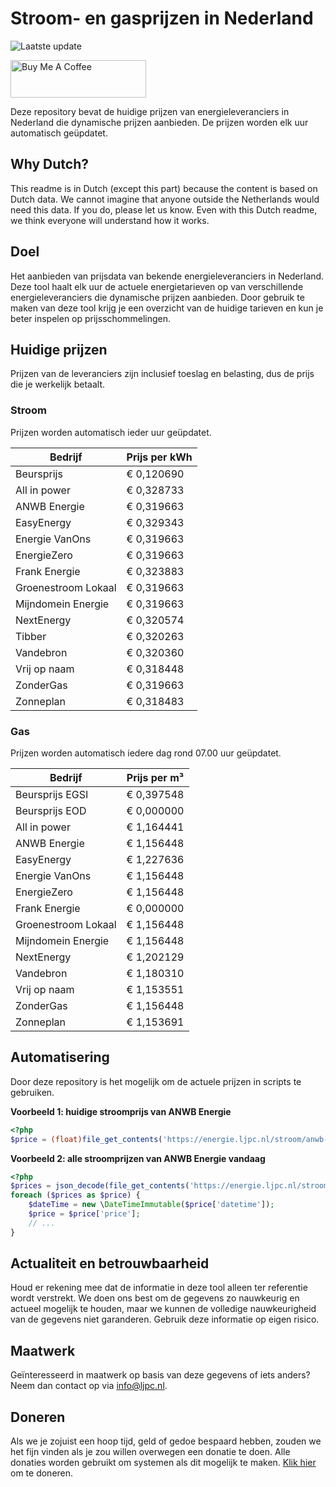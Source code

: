 # Stroom- en gasprijzen in Nederland

![Laatste update](https://img.shields.io/badge/laatste%20update-2023--12--05%2010%3A00%20CET-brightgreen)

<a href="https://www.buymeacoffee.com/Lars-" target="_blank"><img src="https://cdn.buymeacoffee.com/buttons/v2/default-orange.png" alt="Buy Me A Coffee" height="60" style="height: 60px !important;width: 217px !important;" ></a>

Deze repository bevat de huidige prijzen van energieleveranciers in Nederland die dynamische prijzen aanbieden. De prijzen worden elk uur automatisch geüpdatet.

## Why Dutch?

This readme is in Dutch (except this part) because the content is based on Dutch data. We cannot imagine that anyone outside the Netherlands would need this data. If you do, please let us know. Even with this Dutch readme, we think
everyone will understand how it works.

## Doel

Het aanbieden van prijsdata van bekende energieleveranciers in Nederland. Deze tool haalt elk uur de actuele energietarieven op van verschillende energieleveranciers die dynamische prijzen aanbieden. Door gebruik te maken van deze tool
krijg je een overzicht van de huidige tarieven en kun je beter inspelen op prijsschommelingen.

## Huidige prijzen

Prijzen van de leveranciers zijn inclusief toeslag en belasting, dus de prijs die je werkelijk betaalt.

### Stroom

Prijzen worden automatisch ieder uur geüpdatet.

 Bedrijf | Prijs per kWh 
---------|---------------
Beursprijs | € 0,120690
All in power | € 0,328733
ANWB Energie | € 0,319663
EasyEnergy | € 0,329343
Energie VanOns | € 0,319663
EnergieZero | € 0,319663
Frank Energie | € 0,323883
Groenestroom Lokaal | € 0,319663
Mijndomein Energie | € 0,319663
NextEnergy | € 0,320574
Tibber | € 0,320263
Vandebron | € 0,320360
Vrij op naam | € 0,318448
ZonderGas | € 0,319663
Zonneplan | € 0,318483


### Gas

Prijzen worden automatisch iedere dag rond 07.00 uur geüpdatet.

 Bedrijf | Prijs per m³ 
---------|--------------
Beursprijs EGSI | € 0,397548
Beursprijs EOD | € 0,000000
All in power | € 1,164441
ANWB Energie | € 1,156448
EasyEnergy | € 1,227636
Energie VanOns | € 1,156448
EnergieZero | € 1,156448
Frank Energie | € 0,000000
Groenestroom Lokaal | € 1,156448
Mijndomein Energie | € 1,156448
NextEnergy | € 1,202129
Vandebron | € 1,180310
Vrij op naam | € 1,153551
ZonderGas | € 1,156448
Zonneplan | € 1,153691


## Automatisering

Door deze repository is het mogelijk om de actuele prijzen in scripts te gebruiken.

**Voorbeeld 1: huidige stroomprijs van ANWB Energie**

```php
<?php
$price = (float)file_get_contents('https://energie.ljpc.nl/stroom/anwb-energie-nu.txt');

```

**Voorbeeld 2: alle stroomprijzen van ANWB Energie vandaag**

```php
<?php
$prices = json_decode(file_get_contents('https://energie.ljpc.nl/stroom/all-in-power-vandaag.json'),true);
foreach ($prices as $price) {
    $dateTime = new \DateTimeImmutable($price['datetime']);
    $price = $price['price'];
    // ...
}
```

## Actualiteit en betrouwbaarheid

Houd er rekening mee dat de informatie in deze tool alleen ter referentie wordt verstrekt. We doen ons best om de gegevens zo nauwkeurig en actueel mogelijk te houden, maar we kunnen de volledige nauwkeurigheid van de gegevens niet
garanderen. Gebruik deze informatie op eigen risico.

## Maatwerk

Geïnteresseerd in maatwerk op basis van deze gegevens of iets anders? Neem dan contact op
via [info@ljpc.nl](mailto:info@ljpc.nl?subject=Energie%20prijzen).

## Doneren

Als we je zojuist een hoop tijd, geld of gedoe bespaard hebben, zouden we het fijn vinden als je zou willen overwegen een
donatie te doen. Alle donaties worden gebruikt om systemen als dit mogelijk te
maken. [Klik hier](https://www.buymeacoffee.com/Lars-) om te doneren.

